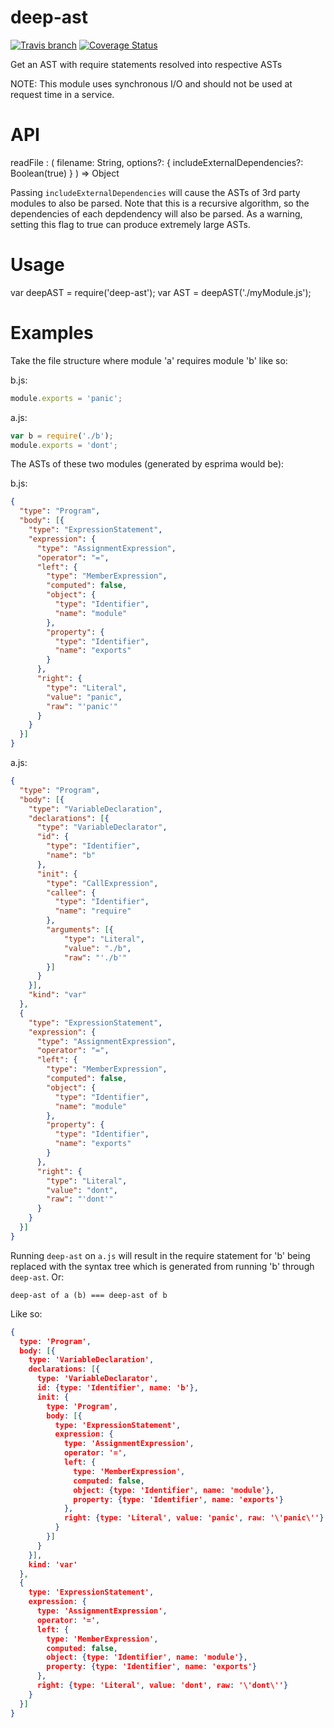 # deep-ast
[![Travis branch](https://img.shields.io/travis/Willyham/deep-ast.svg)]() [![Coverage Status](https://coveralls.io/repos/Willyham/deep-ast/badge.svg)](https://coveralls.io/r/Willyham/deep-ast)

Get an AST with require statements resolved into respective ASTs

NOTE: This module uses synchronous I/O and should not be used at request time in a service.

# API

readFile : (
  filename: String,
  options?: {
    includeExternalDependencies?: Boolean(true)
  }
) => Object

Passing `includeExternalDependencies` will cause the ASTs of 3rd party modules to also be parsed. Note that this
is a recursive algorithm, so the dependencies of each depdendency will also be parsed. As a warning, setting this flag
to true can produce extremely large ASTs.

# Usage

var deepAST = require('deep-ast');
var AST = deepAST('./myModule.js');

# Examples

Take the file structure where module 'a' requires module 'b' like so:

b.js:

```javascript
module.exports = 'panic';
```

a.js:

```javascript
var b = require('./b');
module.exports = 'dont';
```

The ASTs of these two modules (generated by esprima would be):

b.js:

```json
{
  "type": "Program",
  "body": [{
    "type": "ExpressionStatement",
    "expression": {
      "type": "AssignmentExpression",
      "operator": "=",
      "left": {
        "type": "MemberExpression",
        "computed": false,
        "object": {
          "type": "Identifier",
          "name": "module"
        },
        "property": {
          "type": "Identifier",
          "name": "exports"
        }
      },
      "right": {
        "type": "Literal",
        "value": "panic",
        "raw": "'panic'"
      }
    }
  }]
}
```

a.js:

```json
{
  "type": "Program",
  "body": [{
    "type": "VariableDeclaration",
    "declarations": [{
      "type": "VariableDeclarator",
      "id": {
        "type": "Identifier",
        "name": "b"
      },
      "init": {
        "type": "CallExpression",
        "callee": {
          "type": "Identifier",
          "name": "require"
        },
        "arguments": [{
            "type": "Literal",
            "value": "./b",
            "raw": "'./b'"
        }]
      }
    }],
    "kind": "var"
  },
  {
    "type": "ExpressionStatement",
    "expression": {
      "type": "AssignmentExpression",
      "operator": "=",
      "left": {
        "type": "MemberExpression",
        "computed": false,
        "object": {
          "type": "Identifier",
          "name": "module"
        },
        "property": {
          "type": "Identifier",
          "name": "exports"
        }
      },
      "right": {
        "type": "Literal",
        "value": "dont",
        "raw": "'dont'"
      }
    }
  }]
}
```

Running `deep-ast` on `a.js` will result in the require statement for 'b' being replaced with the syntax tree which is
generated from running 'b' through `deep-ast`. Or:

`deep-ast of a (b) === deep-ast of b`

Like so:

```json
{
  type: 'Program',
  body: [{
    type: 'VariableDeclaration',
    declarations: [{
      type: 'VariableDeclarator',
      id: {type: 'Identifier', name: 'b'},
      init: {
        type: 'Program',
        body: [{
          type: 'ExpressionStatement',
          expression: {
            type: 'AssignmentExpression',
            operator: '=',
            left: {
              type: 'MemberExpression',
              computed: false,
              object: {type: 'Identifier', name: 'module'},
              property: {type: 'Identifier', name: 'exports'}
            },
            right: {type: 'Literal', value: 'panic', raw: '\'panic\''}
          }
        }]
      }
    }],
    kind: 'var'
  },
  {
    type: 'ExpressionStatement',
    expression: {
      type: 'AssignmentExpression',
      operator: '=',
      left: {
        type: 'MemberExpression',
        computed: false,
        object: {type: 'Identifier', name: 'module'},
        property: {type: 'Identifier', name: 'exports'}
      },
      right: {type: 'Literal', value: 'dont', raw: '\'dont\''}
    }
  }]
}
```
